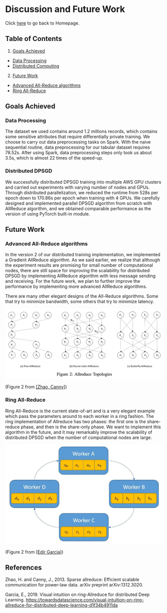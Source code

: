 # Discussion and Future Work

Click <a href="https://yanlitao.github.io/fastDP/">here</a> to go back to Homepage.

## Table of Contents
1. [Goals Achieved](#goals-achieved)
  * [Data Processing](#data-processing)
  * [Distributed Computing](#distributed-computing)
2. [Future Work](#future-work)
  * [Advanced All-Reduce algorithms](#advanced-all-reduce-algorithms)
  * [Ring All-Reduce](#ring-all-reduce)

## Goals Achieved

### Data Processing

The dataset we used contains around 1.2 millions records, which contains some sensitive attributes that require differentially private training. We choose to carry out data preprocessing tasks on Spark. With the naive sequential routine, data preprocessing for our tabular dataset requires 78.52s. After using Spark, data preprocessing steps only took us about 3.5s, which is almost 22 times of the speed-up.

### Distributed DPSGD

We successfully distributed DPSGD training into multiple AWS GPU clusters and carried out experiments with varying number of nodes and GPUs. Through distributed parallelization, we reduced the runtime from 528s per epoch down to 170.86s per epoch when training with 4 GPUs. We carefully designed and implemented parallel DPSGD algorithm from scratch with AllReduce algorithm, and we obtained comparable performance as the version of using PyTorch built-in module. 

## Future Work

### Advanced All-Reduce algorithms

In the version 2 of our distributed training implementation, we implemented a Gradient AllReduce algorithm. As we said earlier, we realize that although the experiment results are promising for small number of computational nodes, there are still space for improving the scalability for distributed DPSGD by implementing AllReduce algorithm with less message sending and receiving. For the future work, we plan to further improve the performance by implementing more advanced AllReduce algorithms.

There are many other elegant designs of the All-Reduce algorithms. Some that try to minimize bandwidth, some others that try to minimize latency. 

![allreduce](allreduce.png) 

(Figure 2 from [[Zhao, Canny]](https://arxiv.org/abs/1312.3020))

### Ring All-Reduce

Ring All-Reduce is the current state-of-art and is a very elegant example which pass the parameters around to each worker in a ring fashion. The ring implementation of Allreduce has two phases: the first one is the share-reduce phase, and then is the share-only phase. We want to implement this algorithm in the future, and it may remarkably improve the scalability of distributed DPSGD when the number of computational nodes are large.

![Ring-allreduce](ring-allreduce.jpg) 

(Figure 2 from [[Edir Garcia]](https://towardsdatascience.com/visual-intuition-on-ring-allreduce-for-distributed-deep-learning-d1f34b4911da))


## References
Zhao, H. and Canny, J., 2013. Sparse allreduce: Efficient scalable communication for power-law data. arXiv preprint arXiv:1312.3020.

Garcia, E., 2019. Visual intuition on ring-Allreduce for distributed Deep Learning. https://towardsdatascience.com/visual-intuition-on-ring-allreduce-for-distributed-deep-learning-d1f34b4911da
